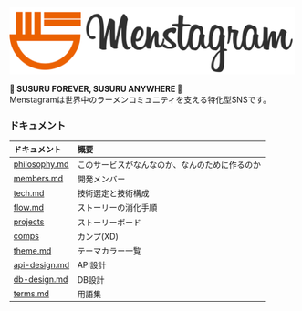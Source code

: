<img src="images/logo/logo_and_text.png" width="500">

**🍜 SUSURU FOREVER, SUSURU ANYWHERE 🍜**  
Menstagramは世界中のラーメンコミュニティを支える特化型SNSです。

### ドキュメント

|ドキュメント|概要|
|:--|:--|
|[philosophy.md](./philosophy.md)|このサービスがなんなのか、なんのために作るのか|
|[members.md](./members.md)|開発メンバー|
|[tech.md](./tech.md)|技術選定と技術構成|
|[flow.md](./flow.md)|ストーリーの消化手順|
|[projects](https://github.com/orgs/uyupun/projects/1)|ストーリーボード|
|[comps](https://xd.adobe.com/spec/416488c6-96ec-4da3-58c6-dda1d76eb70a-3755/grid/)|カンプ(XD)|
|[theme.md](./theme.md)|テーマカラー一覧|
|[api-design.md](./api-design.md)|API設計|
|[db-design.md](./db-design.md)|DB設計|
|[terms.md](./terms.md)|用語集|
